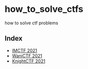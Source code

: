 # how_to_solve_ctfs

how to solve ctf problems

## Index

- [IMCTF 2021](./IMCTF%202021)
- [WaniCTF 2021](./WaniCTF%202021)
- [KnightCTF 2021](./KnightCTF%202021)
